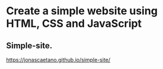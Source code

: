 # Create a simple website using HTML, CSS and JavaScript

## Simple-site. 

https://jonascaetano.github.io/simple-site/
